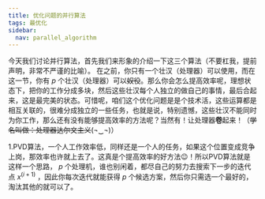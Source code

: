 ```yaml
---
title: 优化问题的并行算法
tags: 最优化
sidebar:
  nav: parallel_algorithm
---
```


今天我们讨论并行算法，首先我们来形象的介绍一下这三个算法（不要杠我，提前声明，非常不严谨的比喻）。
在之前，你只有一个壮汉（处理器）可以使用，而在这一节，你有 $p$ 个壮汉（处理器）可以~~奴役~~。那么你会怎么提高效率呢，理想状态下，把你的工作分成多块，然后这些壮汉每个人独立的做自己的事情，最后合起来，这是最完美的状态。可惜呢，咱们这个优化问题是是个技术活，这些运算都是相互关联的，很难分成独立的一些任务，也就是说，特别遗憾，这些壮汉不能同时为你工作，那么还有没有能够提高效率的方法呢？当然有！让处理器**卷**起来！（~~学名叫做：处理器达尔文主义~~(¬‿¬)）

1.PVD算法，一个人工作效率低，同样还是一个人的任务，如果这个位置变成竞争上岗，那效率也许就上去了。这真是个提高效率的好方法😉！所以PVD算法就是这样一个思路， $p$ 个处理机，谁也别闲着，都尽自己的努力去搜索下一步的迭代点 $x^{(i+1)}$ ，因此你每次迭代就能获得 $p$ 个候选方案，然后你只需选一个最好的，淘汰其他的就可以了。
